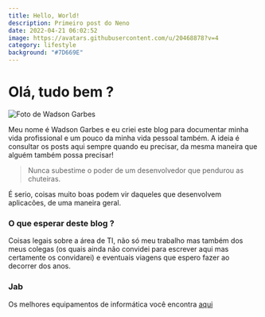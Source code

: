 ```yaml
---
title: Hello, World!
description: Primeiro post do Neno
date: 2022-04-21 06:02:52
image: https://avatars.githubusercontent.com/u/20468878?v=4
category: lifestyle
background: "#7D669E"
---
```

# Olá, tudo bem ?

![Foto de Wadson Garbes](https://avatars.githubusercontent.com/u/20468878?v=4 "Wadson Garbes")

Meu nome é Wadson Garbes e eu criei este blog para documentar minha vida profissional e um pouco da minha vida pessoal também. A ideia é consultar os posts aqui sempre quando eu precisar, da mesma maneira que alguém também possa precisar! 

> Nunca subestime o poder de um desenvolvedor que pendurou as chuteiras.

É serio, coisas muito boas podem vir daqueles que desenvolvem aplicacões, de uma maneira geral.

### O que esperar deste blog ?

Coisas legais sobre a área de TI, não só meu trabalho mas também dos meus colegas (os quais ainda não convidei para escrever aqui mas certamente os convidarei) e eventuais viagens que espero fazer ao decorrer dos anos.

### J﻿ab

O﻿s melhores equipamentos de informática você encontra [aqui](https://www.amazon.com.br/b?_encoding=UTF8&tag=19970ff5-20&linkCode=ur2&linkId=23d63dd1220ad6228e9a5039cd6b9582&camp=1789&creative=9325&node=16339926011")
